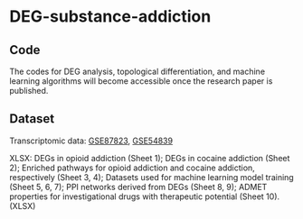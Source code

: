 # DEG-substance-addiction

## Code
The codes for DEG analysis, topological differentiation, and machine learning algorithms will become accessible once the research paper is published.

## Dataset
Transcriptomic data: [GSE87823](https://www.ncbi.nlm.nih.gov/geo/query/acc.cgi?acc=GSE87823), [GSE54839](https://www.ncbi.nlm.nih.gov/geo/query/acc.cgi?acc=GSE54839)

XLSX: DEGs in opioid addiction (Sheet 1); DEGs in cocaine addiction (Sheet 2); Enriched pathways for opioid addiction and cocaine addiction, respectively (Sheet 3, 4); Datasets used for machine learning model training (Sheet 5, 6, 7); PPI networks derived from DEGs (Sheet 8, 9); ADMET properties for investigational drugs with therapeutic potential (Sheet 10). (XLSX)
